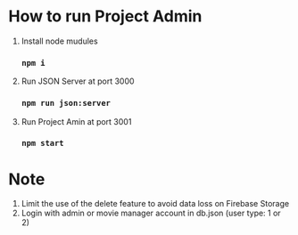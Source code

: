 # How to run Project Admin

1. Install node mudules
    ### `npm i`
1. Run JSON Server at port 3000
    ### `npm run json:server`
1. Run Project Amin at port 3001
    ### `npm start`

# Note

1. Limit the use of the delete feature to avoid data loss on Firebase Storage
2. Login with admin or movie manager account in db.json (user type: 1 or 2)
